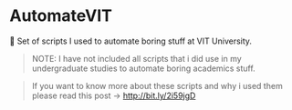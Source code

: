 # AutomateVIT

:running: Set of scripts I used to automate boring stuff at VIT University.

> NOTE: I have not included all scripts that i did use in my undergraduate studies to automate boring academics stuff.

> If you want to know more about these scripts and why i used them please read this post -> http://bit.ly/2i59jgD


